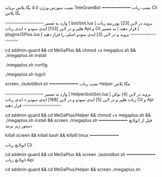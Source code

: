 نصب سورس ورژن 4.0 بگا پلاس برپایه TeleGramBot
➖➖➖➖➖➖➖➖➖
نصب ربات Cli بگا پلاس

〰〰〰〰〰〰〰〰〰
وارد به مسیر [ bot/bot.lua ] بروید در لاین [23] یوزرنیم ربات هلپر و در لاین [133] ایدی سودو + ایدی ربات Api و Cli قرار دهید | به مسیر [ plugins/SPlus.lua ] بروید و در لاین  [3] ایدی سودو اصلی را قرار دهید
〰〰〰〰〰〰〰〰〰

cd addmin-guard && cd MeGaPlus && chmod +x megaplus.sh && ./megaplus.sh install

./megaplus.sh config

./megaplus.sh logcli

screen ./autotdbot.sh
➖➖➖➖➖➖➖➖➖
نصب ربات Helper مگا پلاس

〰〰〰〰〰〰〰〰〰
وارد به مسیر [ Helper/bot/bot.lua ] بروید در لاین [4] توکن ربات هلپر و در لاین [5] ایدی سودو  و در لاین [168] ایدی سودو + ایدی ربات Cli و Api قرار دهید
〰〰〰〰〰〰〰〰〰

cd addmin-guard && cd MeGaPlus/Helper && chmod +x megaplus.sh && ./megaplus.sh install && screen ./megaplus.sh
➖➖➖➖➖➖➖➖➖
قبل از اتولانچ دستور زیر بزنید

killall screen && killall bash && killalll tmux
➖➖➖➖➖➖➖➖➖

اتولانچ ربات Cli

cd addmin-guard && cd MeGaPlus && screen ./autotdbot.sh
➖➖➖➖➖➖➖➖➖
اتولانچ ربات Api

cd addmin-guard && cd MeGaPlus/Helper && screen ./megaplus.sh
